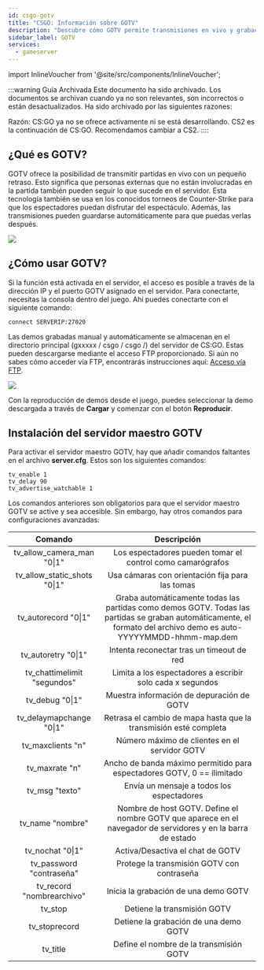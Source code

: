 ```yaml
---
id: csgo-gotv
title: "CSGO: Información sobre GOTV"
description: "Descubre cómo GOTV permite transmisiones en vivo y grabaciones de repeticiones para mejorar la experiencia de los espectadores en CS:GO y juegos similares → Aprende más ahora"
sidebar_label: GOTV
services:
  - gameserver
---
```


import InlineVoucher from '@site/src/components/InlineVoucher';

:::warning Guía Archivada
Este documento ha sido archivado. Los documentos se archivan cuando ya no son relevantes, son incorrectos o están desactualizados. Ha sido archivado por las siguientes razones:

Razón: CS:GO ya no se ofrece activamente ni se está desarrollando. CS2 es la continuación de CS:GO. Recomendamos cambiar a CS2.
::::



## ¿Qué es GOTV?


GOTV ofrece la posibilidad de transmitir partidas en vivo con un pequeño retraso. Esto significa que personas externas que no están involucradas en la partida también pueden seguir lo que sucede en el servidor. Esta tecnología también se usa en los conocidos torneos de Counter-Strike para que los espectadores puedan disfrutar del espectáculo. Además, las transmisiones pueden guardarse automáticamente para que puedas verlas después.

![](https://screensaver01.zap-hosting.com/index.php/s/qcewrMDCF2nzyie/preview)

<InlineVoucher />

## ¿Cómo usar GOTV?

Si la función está activada en el servidor, el acceso es posible a través de la dirección IP y el puerto GOTV asignado en el servidor. Para conectarte, necesitas la consola dentro del juego. Ahí puedes conectarte con el siguiente comando:

```
connect SERVERIP:27020
```


Las demos grabadas manual y automáticamente se almacenan en el directorio principal (gxxxxx / csgo / csgo /) del servidor de CS:GO. Estas pueden descargarse mediante el acceso FTP proporcionado. Si aún no sabes cómo acceder vía FTP, encontrarás instrucciones aquí: [Acceso vía FTP](gameserver-ftpaccess.md).


![](https://screensaver01.zap-hosting.com/index.php/s/enbMKLwNaeqdzxm/preview)



Con la reproducción de demos desde el juego, puedes seleccionar la demo descargada a través de **Cargar** y comenzar con el botón **Reproducir**.



## Instalación del servidor maestro GOTV

Para activar el servidor maestro GOTV, hay que añadir comandos faltantes en el archivo **server.cfg**. Estos son los siguientes comandos:

```
tv_enable 1
tv_delay 90
tv_advertise_watchable 1
```



Los comandos anteriores son obligatorios para que el servidor maestro GOTV se active y sea accesible. Sin embargo, hay otros comandos para configuraciones avanzadas:

|            Comando            |                         Descripción                         |
| :--------------------------: | :----------------------------------------------------------: |
|  tv_allow_camera_man "0\|1"  |        Los espectadores pueden tomar el control como camarógrafos        |
| tv_allow_static_shots "0\|1" |    Usa cámaras con orientación fija para las tomas    |
|     tv_autorecord "0\|1"     | Graba automáticamente todas las partidas como demos GOTV. Todas las partidas se graban automáticamente, el formato del archivo demo es auto-YYYYYMMDD-hhmm-map.dem |
|     tv_autoretry "0\|1"      | Intenta reconectar tras un timeout de red |
| tv_chattimelimit "segundos"  | Limita a los espectadores a escribir solo cada x segundos |
|       tv_debug "0\|1"        |             Muestra información de depuración de GOTV             |
|   tv_delaymapchange "0\|1"   | Retrasa el cambio de mapa hasta que la transmisión esté completa |
|      tv_maxclients "n"       |          Número máximo de clientes en el servidor GOTV           |
|        tv_maxrate "n"        | Ancho de banda máximo permitido para espectadores GOTV, 0 == ilimitado |
|        tv_msg "texto"         |           Envía un mensaje a todos los espectadores           |
|        tv_name "nombre"        | Nombre de host GOTV. Define el nombre GOTV que aparece en el navegador de servidores y en la barra de estado |
|       tv_nochat "0\|1"       |           Activa/Desactiva el chat de GOTV           |
|    tv_password "contraseña"    |       Protege la transmisión GOTV con contraseña        |
|     tv_record "nombrearchivo"     |             Inicia la grabación de una demo GOTV             |
|           tv_stop            |                 Detiene la transmisión GOTV                  |
|        tv_stoprecord         |            Detiene la grabación de una demo GOTV              |
|           tv_title           |           Define el nombre de la transmisión GOTV           |

<InlineVoucher />